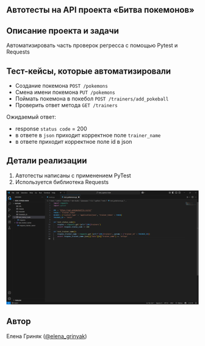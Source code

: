 <h2>Автотесты на API проекта «Битва покемонов»</h2>

## Описание проекта и задачи
Автоматизировать часть проверок регресса с помощью Pytest и Requests

## Тест-кейсы, которые автоматизировали
* Создание покемона `POST /pokemons`
* Смена имени покемона `PUT /pokemons`
* Поймать покемона в покебол `POST /trainers/add_pokeball`
* Проверить ответ метода `GET /trainers`

Ожидаемый ответ: 
* response `status code` = 200
* в ответе в `json` приходит корректное поле `trainer_name`
* в ответе приходит корректное поле id в json

## Детали реализации

1. Автотесты написаны с применением PyTest
2. Используется библиотека Requests

![image](https://raw.githubusercontent.com/Elena-Grinyak-QA/Python_autotests/refs/heads/main/2025-07-12_14-55-06.png)


## Автор

Елена Гриняк ([@elena_grinyak](https://t.me/elena_grinyak))
